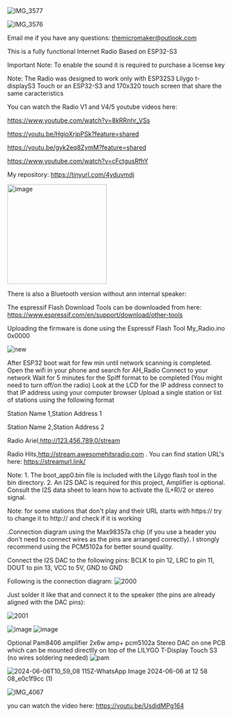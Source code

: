 


![IMG_3577](https://github.com/user-attachments/assets/19e128bc-b9b6-4e2b-bd15-aea5ab638663)

![IMG_3576](https://github.com/user-attachments/assets/ca0a1ff1-3cd8-4685-a9a8-28e3d01f89e3)

Email me if you have any questions: themicromaker@outlook.com

This is a fully functional Internet Radio Based on ESP32-S3

Important Note: To enable the sound it is required to purchase a license key

Note: The Radio was designed to work only with ESP32S3 Lilygo t-displayS3 Touch or an ESP32-S3 and 170x320 touch screen that share the same caracteristics


You can watch the Radio V1 and V4/5 youtube videos here:

https://www.youtube.com/watch?v=8kRRnhr_VSs

https://youtu.be/HgioXrjpPSk?feature=shared

https://youtu.be/gyk2eq8ZymM?feature=shared

https://www.youtube.com/watch?v=cFctgusRfhY

My repository: https://tinyurl.com/4yduvmdj

<img width="228" height="228" alt="image" src="https://github.com/user-attachments/assets/e6c9b7a2-3e71-4442-8183-ced2320a94c2" />

There is also a Bluetooth version without ann internal speaker:


The espressif Flash Download Tools can be downloaded from here:
https://www.espressif.com/en/support/download/other-tools

Uploading the firmware is done using the Espressif Flash Tool
My_Radio.ino  0x0000

![new](https://github.com/Arielhh/ESP32-Radio-Internet/assets/4849568/67354aed-3f15-427f-bfea-c4d8dc057027)


After ESP32 boot wait for few min until network scanning is completed.
Open the wifi in your phone and search for AH_Radio
Connect to your network
Wait for 5 minutes for the Spiff format to be completed
(You might need to turn off/on the radio) Look at the LCD for the IP address
connect to that IP address using your computer browser
Upload a single station or list of stations using the following format

Station Name 1,Station Address 1

Station Name 2,Station Address 2

Radio Ariel,http://123.456.789.0/stream

Radio Hits,http://stream.awesomehitsradio.com
.
You can find station URL's here: https://streamurl.link/

Note: 1. The boot_app0.bin file is included with the Lilygo flash tool in the bin directory.
      2. An I2S DAC is required for this project, Amplifier is optional.  Consult the I2S data sheet to learn how to activate the (L+R)/2 or stereo signal.  

Note: for some stations that don't play and their URL starts with https:// try to change it to http:// and check if it is working

.Connection diagram using the Max98357a chip (if you use a header you don't need to connect wires as the pins are arranged correctly). 
I strongly recommend using the PCM5102a for better sound quality.      
 
Connect the I2S DAC to the following pins: 
BCLK to pin 12, 
LRC to pin 11, 
DOUT to pin 13,
VCC to 5V,
GND to GND

Following is the connection diagram:
![2000](https://github.com/Arielhh/ESP32-Radio-Internet/assets/4849568/eb7a9487-50be-4602-b988-5af08c9675d4)

Just solder it like that and connect it to the speaker (the pins are already aligned with the DAC pins):


![2001](https://github.com/Arielhh/ESP32-Radio-Internet/assets/4849568/cfae9a96-6d9e-48fd-bd41-e1cd02ca62a5)


![image](https://github.com/Arielhh/ESP32-Radio-Internet/assets/4849568/d405b0ce-b7a1-45ff-980c-08a1a25e7c60)
![image](https://github.com/Arielhh/ESP32-Radio-Internet/assets/4849568/d6fd0191-0bdb-4603-8089-db5a063e00e1)

Optional Pam8406 amplifier 2x6w amp+ pcm5102a Stereo DAC on one PCB which can be mounted directlly on top of the LILYGO T-Display Touch S3 (no wires soldering needed)
![pam](https://github.com/user-attachments/assets/7c26c655-e0bc-49e2-af36-5a40c3ad6195)

![2024-06-06T10_59_08 115Z-WhatsApp Image 2024-06-06 at 12 58 08_e0c1f9cc (1)](https://github.com/user-attachments/assets/121381f5-67da-4633-869a-6491bd0f7263)


![IMG_4067](https://github.com/user-attachments/assets/a20ece25-72aa-4b3f-93ca-11b82eedc690)

you can watch the video here:
https://youtu.be/UsdidMPg164
